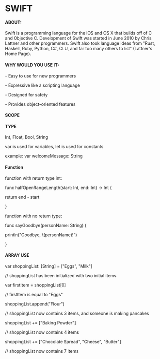 <h1>SWIFT</h1>

<h4>ABOUT:</h4>
<p>Swift is a programming language for the iOS and OS X that builds off of C and Objective C. Development of Swift was started in June 2010 by Chris Lattner and other programmers. Swift also took language ideas from "Rust, Haskell, Ruby, Python, C#, CLU, and far too many others to list" (Lattner's Home Page). </p>

<h4>WHY WOULD YOU USE IT:</h4>
<p> - Easy to use for new programmers </p>
<p> - Expressive like a scripting language </p>
<p> - Designed for safety </p>
<p> - Provides object-oriented features </p>

<h4>SCOPE</h4>
<p> </p>

<h4>TYPE</h4>
<p>Int, Float, Bool, String</p>
<p>var is used for variables, let is used for constants</p>
<p>example: var welcomeMessage: String</p>

<h4>Function</h4>
<p>function with return type int:</p>
<p>func halfOpenRangeLength(start: Int, end: Int) -> Int { </p>
<p>   return end - start </p>
<p>}</p>
<p>function with no return type:</p>
<p>func sayGoodbye(personName: String) {</p>
<p>  println("Goodbye, \(personName)!")</p>
<p>}</p>

<h4>ARRAY USE</h4>
<p>var shoppingList: [String] = ["Eggs", "Milk"]</p>
<p>// shoppingList has been initialized with two initial items<p>
<p>var firstItem = shoppingList[0] </p>
<p>// firstItem is equal to "Eggs" </p>
<p>shoppingList.append("Flour")</p>
<p>// shoppingList now contains 3 items, and someone is making pancakes</p>
<p>shoppingList += ["Baking Powder"]</p>
<p>// shoppingList now contains 4 items</p>
<p>shoppingList += ["Chocolate Spread", "Cheese", "Butter"]</p>
<p>// shoppingList now contains 7 items</p>
